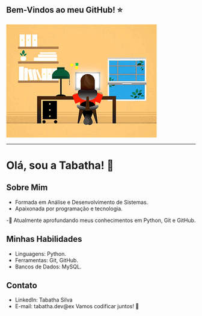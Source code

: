 ## Bem-Vindos ao meu GitHub! ⭐


<img src="img/imagemGif.gif" alt="Imagem codando dia e noite">

----

# Olá, sou a Tabatha! 👋

## Sobre Mim
- Formada em Análise e Desenvolvimento de Sistemas.
- Apaixonada por programação e tecnologia.

-🌱 Atualmente aprofundando meus conhecimentos em Python, Git e GitHub.

## Minhas Habilidades
- Linguagens: Python.
- Ferramentas: Git, GitHub.
- Bancos de Dados: MySQL.



## Contato
- LinkedIn: Tabatha Silva
- E-mail: tabatha.dev@ex
Vamos codificar juntos! 🚀

<!--
**tabathamontes/tabathamontes** is a ✨ _special_ ✨ repository because its `README.md` (this file) appears on your GitHub profile.

Here are some ideas to get you started:

- 🔭 I’m currently working on ...
- 🌱 I’m currently learning ...
- 👯 I’m looking to collaborate on ...
- 🤔 I’m looking for help with ...
- 💬 Ask me about ...
- 📫 How to reach me: ...
- 😄 Pronouns: ...
- ⚡ Fun fact: ...
-->
